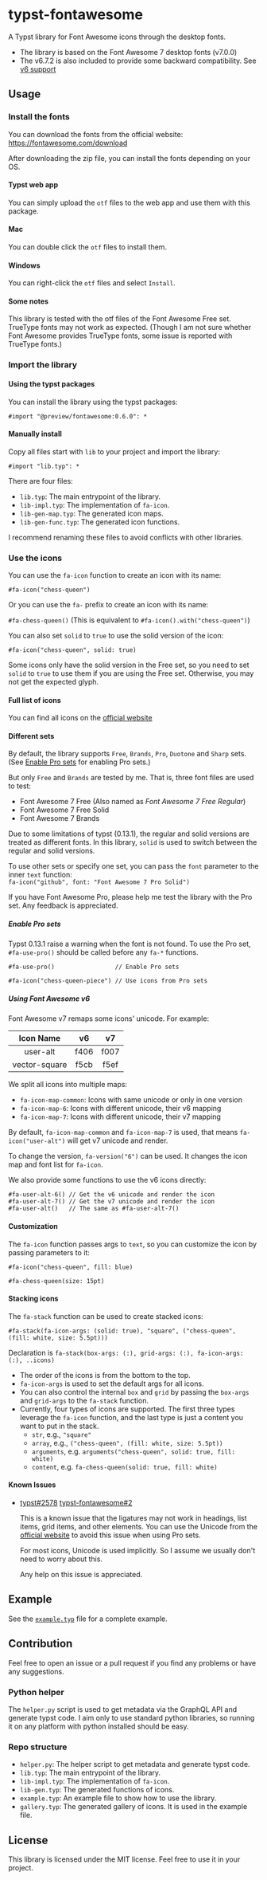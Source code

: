 # typst-fontawesome

A Typst library for Font Awesome icons through the desktop fonts.

- The library is based on the Font Awesome 7 desktop fonts (v7.0.0)
- The v6.7.2 is also included to provide some backward compatibility. See [v6 support](#using-font-awesome-v6)

## Usage

### Install the fonts

You can download the fonts from the official website: https://fontawesome.com/download

After downloading the zip file, you can install the fonts depending on your OS.

#### Typst web app

You can simply upload the `otf` files to the web app and use them with this package.

#### Mac

You can double click the `otf` files to install them.

#### Windows

You can right-click the `otf` files and select `Install`.

#### Some notes

This library is tested with the otf files of the Font Awesome Free set. TrueType fonts may not work as expected. (Though I am not sure whether Font Awesome provides TrueType fonts, some issue is reported with TrueType fonts.)

### Import the library

#### Using the typst packages

You can install the library using the typst packages:

`#import "@preview/fontawesome:0.6.0": *`

#### Manually install

Copy all files start with `lib` to your project and import the library:

`#import "lib.typ": *`

There are four files:

- `lib.typ`: The main entrypoint of the library.
- `lib-impl.typ`: The implementation of `fa-icon`.
- `lib-gen-map.typ`: The generated icon maps.
- `lib-gen-func.typ`: The generated icon functions.

I recommend renaming these files to avoid conflicts with other libraries.

### Use the icons

You can use the `fa-icon` function to create an icon with its name:

`#fa-icon("chess-queen")`

Or you can use the `fa-` prefix to create an icon with its name:

`#fa-chess-queen()` (This is equivalent to `#fa-icon().with("chess-queen")`)

You can also set `solid` to `true` to use the solid version of the icon:

`#fa-icon("chess-queen", solid: true)`

Some icons only have the solid version in the Free set, so you need to set `solid` to `true` to use them if you are using the Free set.
Otherwise, you may not get the expected glyph.

#### Full list of icons

You can find all icons on the [official website](https://fontawesome.com/search)

#### Different sets

By default, the library supports `Free`, `Brands`, `Pro`, `Duotone` and `Sharp` sets.
(See [Enable Pro sets](#enable-pro-sets) for enabling Pro sets.)

But only `Free` and `Brands` are tested by me.
That is, three font files are used to test:

- Font Awesome 7 Free (Also named as _Font Awesome 7 Free Regular_)
- Font Awesome 7 Free Solid
- Font Awesome 7 Brands

Due to some limitations of typst (0.13.1), the regular and solid versions are treated as different fonts.
In this library, `solid` is used to switch between the regular and solid versions.

To use other sets or specify one set, you can pass the `font` parameter to the inner `text` function: \
`fa-icon("github", font: "Font Awesome 7 Pro Solid")`

If you have Font Awesome Pro, please help me test the library with the Pro set.
Any feedback is appreciated.

##### Enable Pro sets

Typst 0.13.1 raise a warning when the font is not found.
To use the Pro set, `#fa-use-pro()` should be called before any `fa-*` functions.

```typst
#fa-use-pro()                 // Enable Pro sets

#fa-icon("chess-queen-piece") // Use icons from Pro sets
```

##### Using Font Awesome v6

Font Awesome v7 remaps some icons' unicode. For example:

|   Icon Name   |  v6   |  v7   |
| :-----------: | :---: | :---: |
|   user-alt    | f406  | f007  |
| vector-square | f5cb  | f5ef  |

We split all icons into multiple maps:

- `fa-icon-map-common`: Icons with same unicode or only in one version
- `fa-icon-map-6`: Icons with different unicode, their v6 mapping
- `fa-icon-map-7`: Icons with different unicode, their v7 mapping

By default, `fa-icon-map-common` and `fa-icon-map-7` is used, that means `fa-icon("user-alt")` will get v7 unicode and render.

To change the version, `fa-version("6")` can be used. It changes the icon map and font list for `fa-icon`.

We also provide some functions to use the v6 icons directly:

```typst
#fa-user-alt-6() // Get the v6 unicode and render the icon
#fa-user-alt-7() // Get the v7 unicode and render the icon
#fa-user-alt()   // The same as #fa-user-alt-7()
```

#### Customization

The `fa-icon` function passes args to `text`, so you can customize the icon by passing parameters to it:

`#fa-icon("chess-queen", fill: blue)`

`#fa-chess-queen(size: 15pt)`

#### Stacking icons

The `fa-stack` function can be used to create stacked icons:

`#fa-stack(fa-icon-args: (solid: true), "square", ("chess-queen", (fill: white, size: 5.5pt)))`

Declaration is `fa-stack(box-args: (:), grid-args: (:), fa-icon-args: (:), ..icons)`

- The order of the icons is from the bottom to the top.
- `fa-icon-args` is used to set the default args for all icons.
- You can also control the internal `box` and `grid` by passing the `box-args` and `grid-args` to the `fa-stack` function.
- Currently, four types of icons are supported. The first three types leverage the `fa-icon` function, and the last type is just a content you want to put in the stack.
  - `str`, e.g., `"square"`
  - `array`, e.g., `("chess-queen", (fill: white, size: 5.5pt))`
  - `arguments`, e.g. `arguments("chess-queen", solid: true, fill: white)`
  - `content`, e.g. `fa-chess-queen(solid: true, fill: white)`

#### Known Issues

- [typst#2578](https://github.com/typst/typst/issues/2578) [typst-fontawesome#2](https://github.com/duskmoon314/typst-fontawesome/issues/2)

  This is a known issue that the ligatures may not work in headings, list items, grid items, and other elements. You can use the Unicode from the [official website](https://fontawesome.com) to avoid this issue when using Pro sets.

  For most icons, Unicode is used implicitly. So I assume we usually don't need to worry about this.

  Any help on this issue is appreciated.

## Example

See the [`example.typ`](https://typst.app/project/rQwGUWt5p33vrsb_uNPR9F) file for a complete example.

## Contribution

Feel free to open an issue or a pull request if you find any problems or have any suggestions.

### Python helper

The `helper.py` script is used to get metadata via the GraphQL API and generate typst code. I aim only to use standard python libraries, so running it on any platform with python installed should be easy.

### Repo structure

- `helper.py`: The helper script to get metadata and generate typst code.
- `lib.typ`: The main entrypoint of the library.
- `lib-impl.typ`: The implementation of `fa-icon`.
- `lib-gen.typ`: The generated functions of icons.
- `example.typ`: An example file to show how to use the library.
- `gallery.typ`: The generated gallery of icons. It is used in the example file.

## License

This library is licensed under the MIT license. Feel free to use it in your project.
